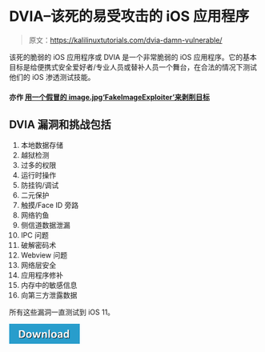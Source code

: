 # DVIA–该死的易受攻击的 iOS 应用程序

> 原文：<https://kalilinuxtutorials.com/dvia-damn-vulnerable/>

该死的脆弱的 iOS 应用程序或 DVIA 是一个非常脆弱的 iOS 应用程序。它的基本目标是给便携式安全爱好者/专业人员或替补人员一个舞台，在合法的情况下测试他们的 iOS 渗透测试技能。

#### **亦作 [用一个假冒的 image.jpg‘FakeImageExploiter’来剥削目标](http://kalilinuxtutorials.com/fakeimageexploiter-exploit-targets/)**

## **DVIA 漏洞和挑战包括**

1.  本地数据存储
2.  越狱检测
3.  过多的权限
4.  运行时操作
5.  防挂钩/调试
6.  二元保护
7.  触摸/Face ID 旁路
8.  网络钓鱼
9.  侧信道数据泄漏
10.  IPC 问题
11.  破解密码术
12.  Webview 问题
13.  网络层安全
14.  应用程序修补
15.  内存中的敏感信息
16.  向第三方泄露数据

所有这些漏洞一直测试到 iOS 11。

[![](img//a51de913dc60eee505c4a68651ee8e4d.png)](http://damnvulnerableiosapp.com/#downloads)